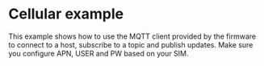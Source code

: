 # Cellular example

This example shows how to use the MQTT client provided by the firmware to connect to a host,
subscribe to a topic and publish updates.
Make sure you configure APN, USER and PW based on your SIM.